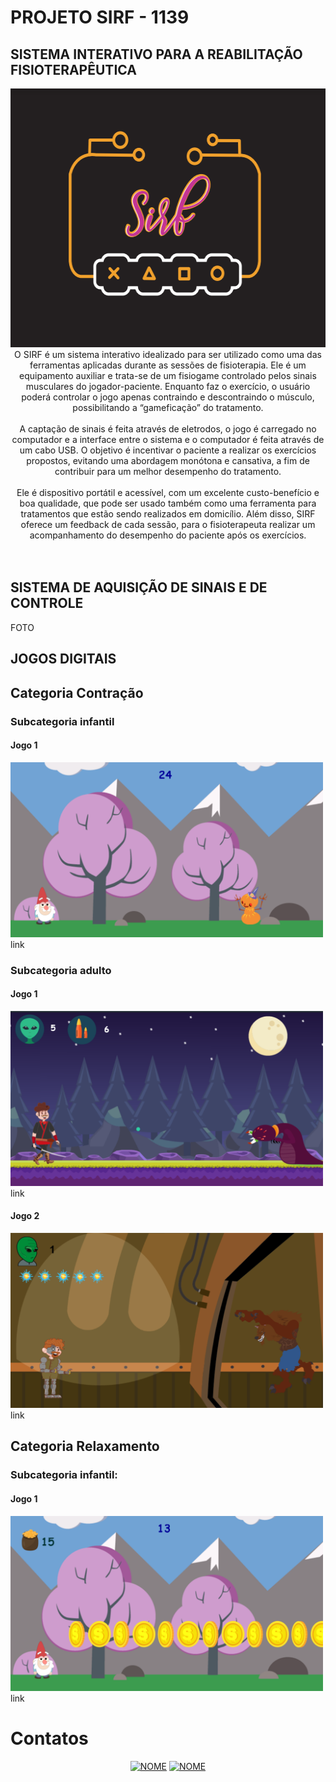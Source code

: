 # PROJETO SIRF - 1139
## SISTEMA INTERATIVO PARA A REABILITAÇÃO FISIOTERAPÊUTICA

<center>
<img src="LOGO.PNG" width="558" height="414"> 
</center>

<center>
O SIRF é um sistema interativo idealizado para ser utilizado como uma das ferramentas aplicadas durante as sessões de fisioterapia. Ele é um equipamento auxiliar e trata-se de um fisiogame controlado pelos sinais musculares do jogador-paciente. Enquanto faz o exercício, o usuário poderá controlar o jogo apenas contraindo e descontraindo o músculo, possibilitando a “gameficação” do tratamento.
<br>
  <br>
A captação de sinais é feita através de eletrodos, o jogo é carregado no computador e a interface entre o sistema e o computador é feita através de um cabo USB. O objetivo é incentivar o paciente a realizar os exercícios propostos, evitando uma abordagem monótona e cansativa, a fim de contribuir para um melhor desempenho do tratamento.
<br>
  <br>
Ele é dispositivo portátil e acessível, com um excelente custo-benefício e boa qualidade, que pode ser usado também como uma ferramenta para tratamentos que estão sendo realizados em domicílio. Além disso, SIRF oferece um feedback de cada sessão, para o fisioterapeuta realizar um acompanhamento do desempenho do paciente após os exercícios.
</center>
<br>
<br>

## SISTEMA DE AQUISIÇÃO DE SINAIS E DE CONTROLE
FOTO

## JOGOS DIGITAIS

## Categoria Contração
### Subcategoria infantil
#### Jogo 1
<img src="icon1.png" width="500" height="280"> 
<br>
link

### Subcategoria adulto
#### Jogo 1
<img src="icon3.png" width="500" height="280"> 
<br>
link

#### Jogo 2
<img src="icon4.png" width="500" height="280"> 
<br>
link

## Categoria Relaxamento

### Subcategoria infantil:
#### Jogo 1
<img src="icon2.png" width="500" height="280"> 
<br>
link

# Contatos
<center>
<a href="https://www.instagram.com/CiellCachos/?hl=pt-br" target="_blank">
<img title="INSTAGRAM" alt="NOME" src="Int.png" /></a>
<a href="https://www.facebook.com/maciel.araujo.3150" target="_blank">
<img title="FACEBOOK" alt="NOME" src="FB.png" /></a>
</center>
